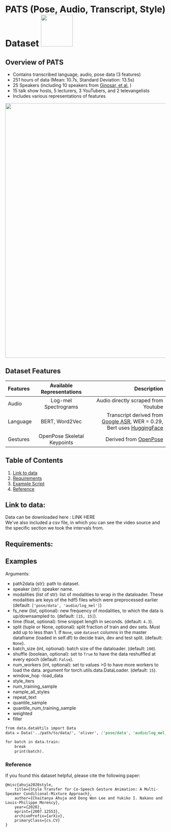 # PATS (Pose, Audio, Transcript, Style) Dataset <img src="https://user-images.githubusercontent.com/43928520/90432137-1cbcaf80-e098-11ea-8491-0f7c92da4b29.png" width="100" height="100">

## Overview of PATS
* Contains transcribed language, audio, pose data (3 features)
* 251 hours of data (Mean: 10.7s, Standard Deviation: 13.5s)
* 25 Speakers (including 10 speakers from [Ginosar, et al.](https://people.eecs.berkeley.edu/~shiry/projects/speech2gesture/index.html) )
* 15 talk show hosts, 5 lecturers, 3 YouTubers, and 2 televangelists
* Includes various representations of features

<img src="https://user-images.githubusercontent.com/43928520/90454983-c022ba00-e0c2-11ea-991e-36bd5cb3b38b.png" width="1000" height="800">

## Dataset Features

| Features | Available Representations | Description |
| :--- | :---: | ---: |
| Audio | Log-mel Spectrograms | Audio directly scraped from Youtube |
| Language | BERT, Word2Vec | Transcript derived from [Google ASR](https://cloud.google.com/speech-to-text), WER = 0.29, Bert uses [HuggingFace](https://huggingface.co/transformers/model_doc/bert.html) |
| Gestures | OpenPose Skeletal Keypoints | Derived from [OpenPose](https://github.com/CMU-Perceptual-Computing-Lab/openpose) |



## Table of Contents
1. [Link to data](#Link-to-data)
2. [Requirements](#Requirements)
3. [Example Script](#Examples)
4. [Reference](#Reference)


## Link to data:
Data can be downloaded here : LINK HERE\
We've also included a csv file, in which you can see the video source and the specific section we took the intervals from.


## Requirements:

## Examples

Arguments:
- path2data (str): path to dataset.
- speaker (str): speaker name.
- modalities (list of str): list of modalities to wrap in the dataloader. These modalities are keys of the hdf5 files which were preprocessed earlier (default: ``['pose/data', 'audio/log_mel']``)
- fs_new (list, optional): new frequency of modalities, to which the data is up/downsampled to. (default: ``[15, 15]``).
- time (float, optional): time snippet length in seconds. (default: ``4.3``).
- split (tuple or None, optional): split fraction of train and dev sets. Must add up to less than 1. If ``None``, use ``dataset`` columns in the master dataframe (loaded in self.df) to decide train, dev and test split. (default: ``None``).
- batch_size (int, optional): batch size of the dataloader. (default: ``100``).
- shuffle (boolean, optional): set to ``True`` to have the data reshuffled at every epoch (default: ``False``).
- num_workers (int, optional): set to values >0 to have more workers to load the data. argument for torch.utils.data.DataLoader. (default: ``15``). 
- window_hop
-load_data
- style_iters
- num_training_sample
- nample_all_styles
- repeat_text
- quantile_sample
- quantile_num_training_sample
- weighted
- filler

```markdown
from data.dataUtils import Data 
data = Data('../path/to/data/', 'oliver', ['pose/data', 'audio/log_mel_512', 'text/bert']

for batch in data.train:
    break
    print(batch).
```

### Reference
If you found this dataset helpful, please cite the following paper:

```
@misc{ahuja2020style,
    title={Style Transfer for Co-Speech Gesture Animation: A Multi-Speaker Conditional-Mixture Approach},
    author={Chaitanya Ahuja and Dong Won Lee and Yukiko I. Nakano and Louis-Philippe Morency},
    year={2020},
    eprint={2007.12553},
    archivePrefix={arXiv},
    primaryClass={cs.CV}
}
```
